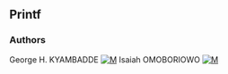 ## Printf
                                                                                                  
### Authors
George H. KYAMBADDE [![M](https://upload.wikimedia.org/wikipedia/fr/thumb/c/c8/Twitter_Bird.svg/30px-Twitter_Bird.svg.png)](https://twitter.com/hk14_h)
 Isaiah OMOBORIOWO [![M](https://upload.wikimedia.org/wikipedia/fr/thumb/c/c8/Twitter_Bird.svg/30px-Twitter_Bird.svg.png)](https://twitter.com/)
